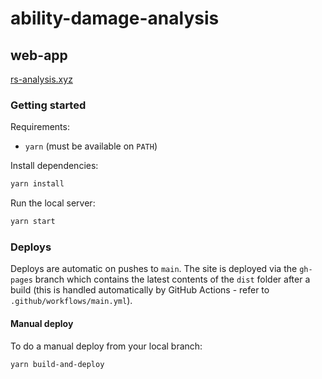 # ability-damage-analysis

## web-app
[rs-analysis.xyz](https://rs-analysis.xyz)

### Getting started

Requirements:

* `yarn` (must be available on `PATH`)

Install dependencies:

```sh
yarn install
```

Run the local server:

```sh
yarn start
```

### Deploys

Deploys are automatic on pushes to `main`. The site is deployed via the `gh-pages`
branch which contains the latest contents of the `dist` folder after a build (this is handled
automatically by GitHub Actions - refer to `.github/workflows/main.yml`).

#### Manual deploy

To do a manual deploy from your local branch:

```sh
yarn build-and-deploy
```
